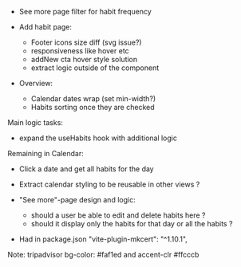 * See more page filter for habit frequency

* Add habit page:
   - Footer icons size diff (svg issue?)
   - responsiveness like hover etc
   - addNew cta hover style solution
   - extract logic outside of the component

* Overview: 
   - Calendar dates wrap (set min-width?)
   - Habits sorting once they are checked

Main logic tasks: 
   - expand the useHabits hook with additional logic

Remaining in Calendar:
* Click a date and get all habits for the day 
- Extract calendar styling to be reusable in other views ?

* "See more"-page design and logic:
   - should a user be able to edit and delete habits here ?
   - should it display only the habits for that day or all the habits ?



* Had in package.json
"vite-plugin-mkcert": "^1.10.1",

Note: tripadvisor bg-color: #faf1ed and accent-clr #ffcccb